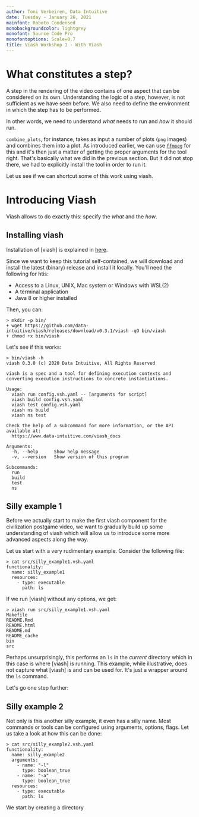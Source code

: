 ```yaml
---
author: Toni Verbeiren, Data Intuitive
date: Tuesday - January 26, 2021
mainfont: Roboto Condensed
monobackgroundcolor: lightgrey
monofont: Source Code Pro
monofontoptions: Scale=0.7
title: Viash Workshop 1 - With Viash
---
```


# What constitutes a step?

A step in the rendering of the video contains of one aspect that can be
considered on its own. Understanding the logic of a step, however, is
not sufficient as we have seen before. We also need to define the
environment in which the step has to be performed.

In other words, we need to understand *what* needs to run and *how* it
should run.

`combine_plots`, for instance, takes as input a number of plots (`png`
images) and combines them into a plot. As introduced earlier, we can use
[`ffmpeg`]() for this and it's then just a matter of getting the proper
arguments for the tool right. That's basically what we did in the
previous section. But it did not stop there, we had to explicitly
install the tool in order to run it.

Let us see if we can shortcut some of this work using viash.

# Introducing Viash

Viash allows to do exactly this: specify the *what* and the *how*.

## Installing viash

Installation of \[viash\] is explained in
[here](http://www.data-intuitive.com/viash_docs/getting_started/installation/).

Since we want to keep this tutorial self-contained, we will download and
install the latest (binary) release and install it locally. You'll need
the following for htis:

-   Access to a Linux, UNIX, Mac system or Windows with WSL(2)
-   A terminal application
-   Java 8 or higher installed

Then, you can:

``` {.sh}
> mkdir -p bin/
+ wget https://github.com/data-intuitive/viash/releases/download/v0.3.1/viash -qO bin/viash
+ chmod +x bin/viash
```

Let's see if this works:

``` {.sh}
> bin/viash -h
viash 0.3.0 (c) 2020 Data Intuitive, All Rights Reserved

viash is a spec and a tool for defining execution contexts and converting execution instructions to concrete instantiations.

Usage:
  viash run config.vsh.yaml -- [arguments for script]
  viash build config.vsh.yaml
  viash test config.vsh.yaml
  viash ns build
  viash ns test

Check the help of a subcommand for more information, or the API available at:
  https://www.data-intuitive.com/viash_docs

Arguments:
  -h, --help      Show help message
  -v, --version   Show version of this program

Subcommands:
  run
  build
  test
  ns
```

## Silly example 1

Before we actually start to make the first viash component for the
civilization postgame video, we want to gradually build up some
understanding of viash which will allow us to introduce some more
advanced aspects along the way.

Let us start with a very rudimentary example. Consider the following
file:

``` {.sh}
> cat src/silly_example1.vsh.yaml
functionality:
  name: silly_example1
  resources:
    - type: executable
      path: ls
```

If we run \[viash\] without any options, we get:

``` {.sh}
> viash run src/silly_example1.vsh.yaml
Makefile
README.Rmd
README.html
README.md
README_cache
bin
src
```

Perhaps unsurprisingly, this performs an `ls` in the *current* directory
which in this case is where \[viash\] is running. This example, while
illustrative, does not capture what \[viash\] is and can be used for.
It's just a wrapper around the `ls` command.

Let's go one step further:

## Silly example 2

Not only is this another silly example, it even has a silly name. Most
commands or tools can be configured using arguments, options, flags. Let
us take a look at how this can be done:

``` {.sh}
> cat src/silly_example2.vsh.yaml
functionality:
  name: silly_example2
  arguments:
    - name: "-l"
      type: boolean_true
    - name: "-a"
      type: boolean_true
  resources:
    - type: executable
      path: ls
```

We start by creating a directory
